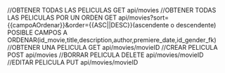 //OBTENER TODAS LAS PELICULAS
GET api/movies
//OBTENER TODAS LAS PELICULAS POR UN ORDEN
GET api/movies?sort={{campoAOrdenar}}&order={{ASC||DESC}}(ascendente o descendente)
POSIBLE CAMPOS A ORDENAR(id_movie,title,description,author,premiere_date,id_gender_fk)
//OBTENER UNA PELICULA
GET api/movies/movieID
//CREAR PELICULA
POST api/movies
//BORRAR PELICULA
DELETE api/movies/movieID
//EDITAR PELICULA
PUT api/movies/movieID